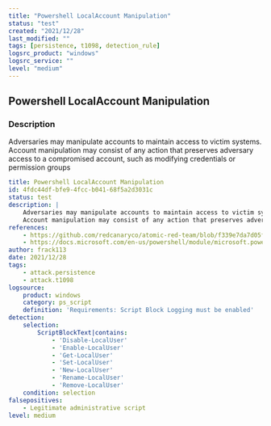 ```yaml
---
title: "Powershell LocalAccount Manipulation"
status: "test"
created: "2021/12/28"
last_modified: ""
tags: [persistence, t1098, detection_rule]
logsrc_product: "windows"
logsrc_service: ""
level: "medium"
---
```


## Powershell LocalAccount Manipulation

### Description

Adversaries may manipulate accounts to maintain access to victim systems.
Account manipulation may consist of any action that preserves adversary access to a compromised account, such as modifying credentials or permission groups


```yml
title: Powershell LocalAccount Manipulation
id: 4fdc44df-bfe9-4fcc-b041-68f5a2d3031c
status: test
description: |
    Adversaries may manipulate accounts to maintain access to victim systems.
    Account manipulation may consist of any action that preserves adversary access to a compromised account, such as modifying credentials or permission groups
references:
    - https://github.com/redcanaryco/atomic-red-team/blob/f339e7da7d05f6057fdfcdd3742bfcf365fee2a9/atomics/T1098/T1098.md#atomic-test-1---admin-account-manipulate
    - https://docs.microsoft.com/en-us/powershell/module/microsoft.powershell.localaccounts/?view=powershell-5.1
author: frack113
date: 2021/12/28
tags:
    - attack.persistence
    - attack.t1098
logsource:
    product: windows
    category: ps_script
    definition: 'Requirements: Script Block Logging must be enabled'
detection:
    selection:
        ScriptBlockText|contains:
            - 'Disable-LocalUser'
            - 'Enable-LocalUser'
            - 'Get-LocalUser'
            - 'Set-LocalUser'
            - 'New-LocalUser'
            - 'Rename-LocalUser'
            - 'Remove-LocalUser'
    condition: selection
falsepositives:
    - Legitimate administrative script
level: medium

```
